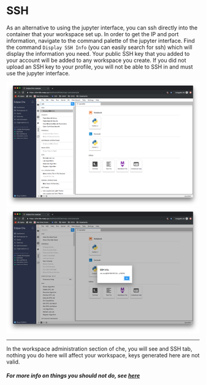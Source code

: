 # SSH

As an alternative to using the jupyter interface, you can ssh directly into the container that your workspace set up.
In order to get the IP and port information, navigate to the command palette of the jupyter interface. Find the
command `Display SSH Info` (you can easily search for ssh) which will display the information you need. Your public
SSH key that you added to your account will be added to any workspace you create. If you did not upload an SSH key
to your profile, you will not be able to SSH in and must use the jupyter interface.

![Search for SSH](./images/search_ssh.png)
![Display SSH info](./images/ssh_info.png)

---
In the workspace administration section of che, you will see and SSH tab, nothing you do here will affect your workspace,
keys generated here are not valid.
##### For more info on things you should not do, see [here](./dont_touch.md)